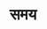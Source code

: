 ---
title: समय

type: chapter

order:
  cat: anga
  aagam: 
    position: 2
    depth: 1
  book: 
    position: 1
    depth: 2
  chapter:
    position: 1
    depth: 3

parent:
  type: book

children:
  type: lesson
  count: 4

---